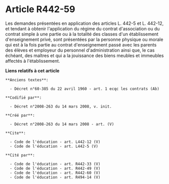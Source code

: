 # Article R442-59

Les demandes présentées en application des articles L. 442-5 et L. 442-12, et tendant à obtenir l'application du régime du
contrat d'association ou du contrat simple à une partie ou à la totalité des classes d'un établissement d'enseignement privé,
sont présentées par la personne physique ou morale qui est à la fois partie au contrat d'enseignement passé avec les parents
des élèves et employeur du personnel d'administration ainsi que, le cas échéant, des maîtres et qui a la jouissance des biens
meubles et immeubles affectés à l'établissement.

**Liens relatifs à cet article**

	**Anciens textes**:

	  - Décret n°60-385 du 22 avril 1960 - art. 1 ecqc les contrats (Ab)

	**Codifié par**:

	  - Décret n°2008-263 du 14 mars 2008, v. init.

	**Créé par**:

	  - Décret n°2008-263 du 14 mars 2008 - art. (V)

	**Cite**:

	  - Code de l'éducation - art. L442-12 (V)
	  - Code de l'éducation - art. L442-5 (V)

	**Cité par**:

	  - Code de l'éducation - art. R442-33 (V)
	  - Code de l'éducation - art. R442-49 (V)
	  - Code de l'éducation - art. R442-60 (V)
	  - Code de l'éducation - art. R494-14 (V)
